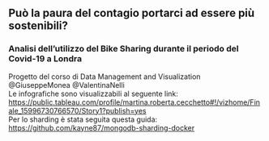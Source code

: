 ## Può la paura del contagio portarci ad essere più sostenibili?
### Analisi dell’utilizzo del Bike Sharing durante il periodo del Covid-19 a Londra
Progetto del corso di Data Management and Visualization\
@GiuseppeMonea @ValentinaNelli \
Le infografiche sono visualizzabili al seguente link: https://public.tableau.com/profile/martina.roberta.cecchetto#!/vizhome/Finale_15996730766570/Story1?publish=yes \
Per lo sharding è stata seguita questa guida: https://github.com/kayne87/mongodb-sharding-docker
